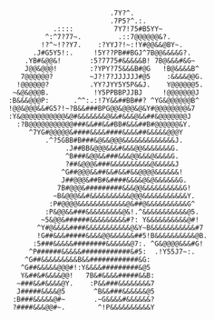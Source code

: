                                    .7Y?^.                                   
                                   .7P5?^.:.                                
                     .::::          7Y7!75#B5YY~                            
                   ^:^7?77~.         .::7@@@@@@&?.                          
                  !?^~!??Y7.    :?YYJ?!~:!Y#@@&&@BY~.                       
                .J#G5Y5!:.     !5Y??PB##BGJ^7B@@&&&&G?.                     
              .YB#&@@&!       :5?7775#&&&&&B! 7B@&&&#&G~                    
              J@@&@@@!        :?YPY?75&&&B#@G   !B@&&&&B^                   
             7@@@@@@?         ~J?!7?JJJJJJ#@5    :&&&&@@G.                  
            !@@@@@@?          .YY?JYY5Y5P&&J.    Y@@@@@@5.                  
           ~&@&@@@B.           !Y5PPBBPJJBJ     !@@@@@@@J                   
          :B&&&@@@P:      .^^:.:!7Y&&##BB##? ^YG&@@@@@@B^                   
          !@@&@@@&&#G5?!~?B&&###BPG@@&@@@&@&Y#@@@@@@@@&7                    
          :Y&@@@@@@@@@@@&@#&&&&&&&@&&#&&&@&&##&@@@@@@@J                     
            :?B@@@@@@@@@@@###&&##&&#BB#&&&##B#@@@@@@&Y.                     
               ^7YG#@@@@@&####&&&&####&&&&##&&&&&@@@Y                       
                   .^?5GBB#B###&@&&@@@&&&&&&&&&&&&&J.                       
                        .J##BB&@@@&&&#&&&@@&&&&&&&G.                        
                        ^B###&@@&&###&&&@@&&&@&&&&G.                        
                        ?##&@@@&###&&&&&&&&&&@&&&&&J                        
                       ^G##@@@&&##&&#&&#&&@@@@&&&&&&!                       
                       J##@@@&##B#&####&&&&@&@&&&&&&G.                      
                      7B#@@@&#########&&&@@&&&&&&&&&&G!                     
                     ~B&@@@&&#&&&&&&&&&&@@@&&&&&&&&&&&Y.                    
                    :P#@@@@&&&&&&&&&&&&@&##@&&&&&&&&&&G^                    
                   :P&@@&&###&&&&&&&&&@&!.^&&&&&&&&&&&@5.                   
                  ~5&@@&######&&&&&&&&&#?: Y&&&&&&&&&&@#!                   
                 ^Y#@&&&&####&&&&&&&&&&&@&Y~B&&&&&&&&&&&#7                  
                 !G##&&&#####&&&&@@&&&&&&##5!B&&&&&&&&&&@B.                 
                :5###&&&&&########&&&&&&@7:. ^G&@@@@&&&#G!                  
               ^P######&&&&&############&#5:  .!Y55J7~:.                    
              ^G##&&&&&&&&&B&&############&G:                               
             ^G##&&&&&@@@#!:Y&&&&#########&@5                               
             Y&##&#&&&&@@!   7B&#&&&&#####&&B:                              
            ~###&&#&&&&@Y.    :P&&###&&&&&&&&7                              
            J#####&&&&@5       ^B&&###&&&&&&@5                              
           :B###&&&&&@#~       .~G&&&&#&&&&&&?                              
           ?####&&&@@#~.        ^!P&&&&&&&&&&Y
